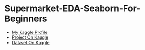 # Supermarket-EDA-Seaborn-For-Beginners

- [My Kaggle Profile](https://www.kaggle.com/mahmoudahmed6)
- [Project On Kaggle ](https://www.kaggle.com/code/mahmoudahmed6/supermarket-eda-seaborn-for-beginners)
- [Dataset On Kaggle](https://www.kaggle.com/datasets/aungpyaeap/supermarket-sales)